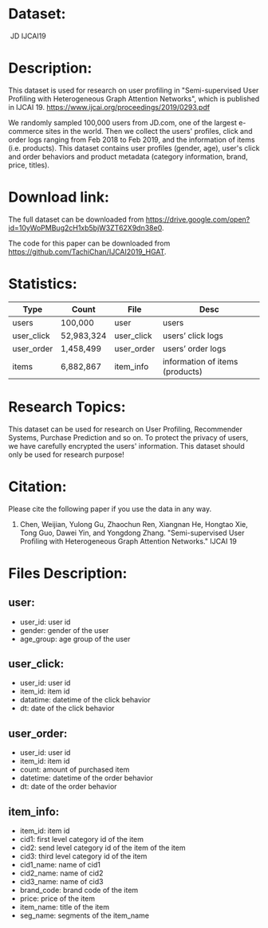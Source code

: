 # Dataset:

​	  JD IJCAI19

# Description:

This dataset is used for research on user profiling in "Semi-supervised User Profiling with Heterogeneous Graph Attention Networks", which is published in IJCAI 19. https://www.ijcai.org/proceedings/2019/0293.pdf

We randomly sampled 100,000 users from JD.com, one of the largest e-commerce sites in the world.
Then we collect the users' profiles, click and order logs ranging from Feb 2018 to Feb 2019, and the information of items (i.e. products).
This dataset contains user profiles (gender, age), user's click and order behaviors and product metadata (category information, brand, price, titles).

# Download link:

The full dataset can be downloaded from https://drive.google.com/open?id=10yWoPMBug2cH1xb5bjW3ZT62X9dn38e0.

The code for this paper can be downloaded from https://github.com/TachiChan/IJCAI2019_HGAT.

# Statistics:


| Type       | Count      | File       | Desc                            |
| ---------- | ---------- | ---------- | ------------------------------- |
| users      | 100,000    | user       | users                           |
| user_click | 52,983,324 | user_click | users’ click logs               |
| user_order | 1,458,499  | user_order | users’ order logs               |
| items      | 6,882,867  | item_info  | information of items (products) |

# Research Topics:

This dataset can be used for research on User Profiling, Recommender Systems, Purchase Prediction and so on. To protect the privacy of users, we have carefully encrypted the users' information. This dataset should only be used for research purpose!

# Citation:

Please cite the following paper if you use the data in any way.

1. Chen, Weijian, Yulong Gu, Zhaochun Ren, Xiangnan He, Hongtao Xie, Tong Guo, Dawei Yin, and Yongdong Zhang. "Semi-supervised User Profiling with Heterogeneous Graph Attention Networks." IJCAI 19



# Files Description:

## user:

- user_id: user id
- gender: gender of the user
- age_group: age group of the user

## user_click:

- user_id: user id
- item_id: item id
-  datatime: datetime of the click behavior
- dt: date of the click behavior

## user_order:

- user_id: user id
- item_id: item id
- count: amount of purchased item
- datetime: datetime of the order behavior
- dt: date of the order behavior

## item_info:

- item_id: item id
- cid1: first level category id of the item
- cid2: send level category id of the item of the item
-  cid3: third level category id of the item
- cid1_name: name of cid1
- cid2_name: name of cid2
- cid3_name: name of cid3
-  brand_code: brand code of the item
- price: price of the item
-  item_name: title of the item
- seg_name: segments of the item_name

